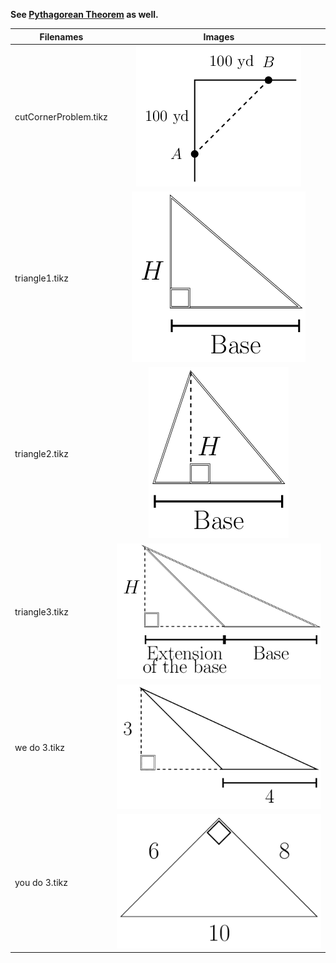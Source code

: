 **See [Pythagorean Theorem](https://github.com/bibbca/Tikz-Drawings/edit/master/PythagoreanTheorem/README.md) as well.**


| Filenames             |                                          Images                                         |
|-----------------------|:---------------------------------------------------------------------------------------:|
| cutCornerProblem.tikz | ![](https://github.com/bibbca/Tikz-Drawings/blob/master/Triangles/cutCornerProblem.png) |
| triangle1.tikz        |     ![](https://github.com/bibbca/Tikz-Drawings/blob/master/Triangles/triangle1.png)    |
| triangle2.tikz        |     ![](https://github.com/bibbca/Tikz-Drawings/blob/master/Triangles/triangle2.png)    |
|  triangle3.tikz       |  ![](https://github.com/bibbca/Tikz-Drawings/blob/master/Triangles/triangle3.png)       |
|  we do 3.tikz         | ![](https://github.com/bibbca/Tikz-Drawings/blob/master/Triangles/we%20do%203.png)      |
| you do 3.tikz         | ![](https://github.com/bibbca/Tikz-Drawings/blob/master/Triangles/you%20do%203.png)     |
